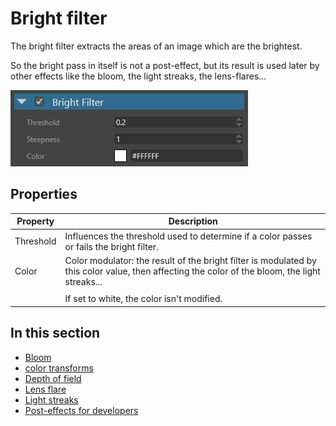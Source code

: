 # Bright filter

The bright filter extracts the areas of an image which are the brightest. 

So the bright pass in itself is not a post-effect, but its result is used later by other effects like the bloom, the light streaks, the lens-flares...

![media/bright-filter-1.png](media/bright-filter-1.png) 

## Properties

| Property  | Description                                                                                                                                    |
| --------- | ---------------------------------------------------------------------------------------------------------------------------------------------- |
| Threshold | Influences the threshold used to determine if a color passes or fails the bright filter.                                                       |
| Color     | Color modulator: the result of the bright filter is modulated by this color value, then affecting the color of the bloom, the light streaks... |
|           |                                                                                                                                                |
|           | If set to white, the color isn't modified.                                                                                                    |

## In this section

* [Bloom](bloom.md)
* [color transforms](color-transforms/index.md)
* [Depth of field](depth-of-field.md)
* [Lens flare](lens-flare.md)
* [Light streaks](light-streaks.md)
* [Post-effects for developers](post-effects-for-developers.md)